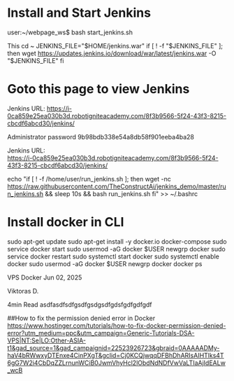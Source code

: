 # Install and Start Jenkins
user:~/webpage_ws$ bash start_jenkins.sh

This 
cd ~
JENKINS_FILE="$HOME/jenkins.war"
if [ ! -f "$JENKINS_FILE" ]; then
    wget https://updates.jenkins.io/download/war/latest/jenkins.war -O "$JENKINS_FILE"
fi

# Goto this page to view Jenkins
Jenkins URL: 
https://i-0ca859e25ea030b3d.robotigniteacademy.com/8f3b9566-5f24-43f3-8215-cbcdf6abcd30/jenkins/

Administrator password
9b98bdb338e54a8db58f901eeba4ba28

Jenkins URL:	
https://i-0ca859e25ea030b3d.robotigniteacademy.com/8f3b9566-5f24-43f3-8215-cbcdf6abcd30/jenkins/


echo "if [ ! -f /home/user/run_jenkins.sh ]; then
   wget -nc https://raw.githubusercontent.com/TheConstructAi/jenkins_demo/master/run_jenkins.sh && sleep 10s && bash run_jenkins.sh
fi" >> ~/.bashrc

# Install docker in CLI
sudo apt-get update
sudo apt-get install -y docker.io docker-compose
sudo service docker start
sudo usermod -aG docker $USER
newgrp docker
sudo service docker restart
sudo systemctl start docker
sudo systemctl enable docker
sudo usermod -aG docker $USER
newgrp docker
docker ps

VPS
Docker
Jun 02, 2025

Viktoras D.

4min Read
asdfasdfsdfgsdfgsdgsdfgdsfgdfgdfgdf

##How to fix the permission denied error in Docker
https://www.hostinger.com/tutorials/how-to-fix-docker-permission-denied-error?utm_medium=ppc&utm_campaign=Generic-Tutorials-DSA-VPS|NT:Se|LO:Other-ASIA-t1&gad_source=1&gad_campaignid=22523926723&gbraid=0AAAAADMy-haV4bRWwxyDTEnxe4CinPXgT&gclid=Cj0KCQjwqqDFBhDhARIsAIHTlks4T6gG7W2i4CbDqZZLrnunWCiB0JwmVhyHcl2lObdNdNDfVwVaLTIaAjIdEALw_wcB

